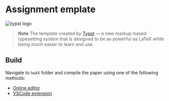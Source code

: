 # Assignment emplate

![typst logo](https://user-images.githubusercontent.com/17899797/226108480-722b770e-6313-40d7-84f2-26bebb55a281.png)

> **Note**
> The template created by [Typst](https://typst.app/) &mdash; a new markup-based typesetting system that is designed to be as powerful as LaTeX while being much easier to learn and use.

## Build
Navigate to `hwXX` folder and compile the paper using one of the following methods:
- [Online editor](https://typst.app)
- [VSCode extension](https://github.com/Myriad-Dreamin/tinymist)